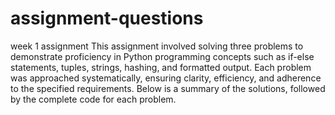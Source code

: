 # assignment-questions
week 1 assignment
This assignment involved solving three problems to demonstrate proficiency in Python programming concepts such as if-else statements, tuples, strings, hashing, and formatted output. Each problem was approached systematically, ensuring clarity, efficiency, and adherence to the specified requirements. Below is a summary of the solutions, followed by the complete code for each problem.
